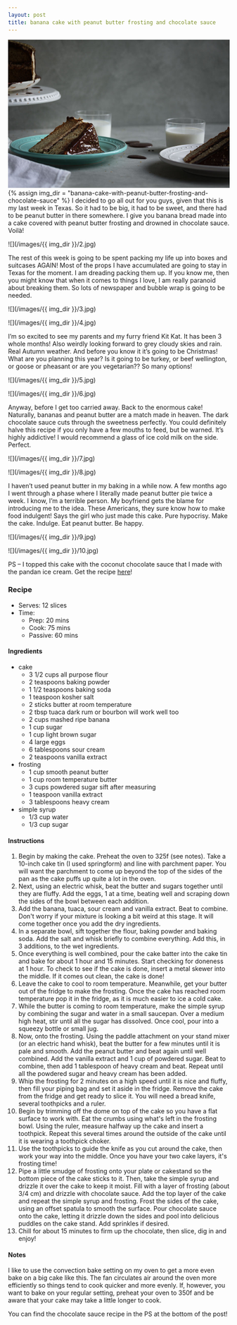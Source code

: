 ```yaml
---
layout: post
title: banana cake with peanut butter frosting and chocolate sauce
---
```

![](/images/banana-cake-with-peanut-butter-frosting-and-chocolate-sauce/1.jpg)
{% assign img_dir = "banana-cake-with-peanut-butter-frosting-and-chocolate-sauce" %}
I decided to go all out for you guys, given that this is my last week in Texas. So it had to be big, it had to be sweet, and there had to be peanut butter in there somewhere. I give you banana bread made into a cake covered with peanut butter frosting and drowned in chocolate sauce. Voilà!

![](/images/{{ img_dir }}/2.jpg)

The rest of this week is going to be spent packing my life up into boxes and suitcases AGAIN! Most of the props I have accumulated are going to stay in Texas for the moment. I am dreading packing them up. If you know me, then you might know that when it comes to things I love, I am really paranoid about breaking them. So lots of newspaper and bubble wrap is going to be needed.

![](/images/{{ img_dir }}/3.jpg)

![](/images/{{ img_dir }}/4.jpg)

I’m so excited to see my parents and my furry friend Kit Kat. It has been 3 whole months! Also weirdly looking forward to grey cloudy skies and rain. Real Autumn weather. And before you know it it’s going to be Christmas! What are you planning this year? Is it going to be turkey, or beef wellington, or goose or pheasant or are you vegetarian?? So many options!

![](/images/{{ img_dir }}/5.jpg)

![](/images/{{ img_dir }}/6.jpg)

Anyway, before I get too carried away. Back to the enormous cake! Naturally, bananas and peanut butter are a match made in heaven. The dark chocolate sauce cuts through the sweetness perfectly. You could definitely halve this recipe if you only have a few mouths to feed, but be warned. It’s highly addictive! I would recommend a glass of ice cold milk on the side. Perfect.

![](/images/{{ img_dir }}/7.jpg)

![](/images/{{ img_dir }}/8.jpg)

I haven’t used peanut butter in my baking in a while now. A few months ago I went through a phase where I literally made peanut butter pie twice a week. I know, I’m a terrible person. My boyfriend gets the blame for introducing me to the idea. These Americans, they sure know how to make food indulgent! Says the girl who just made this cake. Pure hypocrisy. Make the cake. Indulge. Eat peanut butter. Be happy.

![](/images/{{ img_dir }}/9.jpg)

![](/images/{{ img_dir }}/10.jpg)

PS – I topped this cake with the coconut chocolate sauce that I made with the pandan ice cream. Get the recipe [here](https://queenculinaire.github.io/pandan-ice-cream-sundaes-with-coconut-chocolate-sauce/)!

### Recipe
+ Serves: 12 slices
+ Time:
  + Prep: 20 mins
  + Cook: 75 mins
  + Passive: 60 mins
#### Ingredients
+ cake
  + 3 1/2 cups all purpose flour
  + 2 teaspoons baking powder
  + 1 1/2 teaspoons baking soda
  + 1 teaspoon kosher salt
  + 2 sticks butter at room temperature
  + 2 tbsp tuaca dark rum or bourbon will work well too
  + 2 cups mashed ripe banana
  + 1 cup sugar
  + 1 cup light brown sugar
  + 4 large  eggs
  + 6 tablespoons sour cream
  + 2 teaspoons vanilla extract
+ frosting
  + 1 cup smooth peanut butter
  + 1 cup room temperature butter
  + 3 cups powdered sugar sift after measuring
  + 1 teaspoon vanilla extract
  + 3 tablespoons heavy cream
+ simple syrup
  + 1/3 cup water
  + 1/3 cup sugar

#### Instructions
1. Begin by making the cake. Preheat the oven to 325f (see notes). Take a 10-inch cake tin (I used springform) and line with parchment paper. You will want the parchment to come up beyond the top of the sides of the pan as the cake puffs up quite a lot in the oven.
1. Next, using an electric whisk, beat the butter and sugars together until they are fluffy. Add the eggs, 1 at a time, beating well and scraping down the sides of the bowl between each addition.
1. Add the banana, tuaca, sour cream and vanilla extract. Beat to combine. Don't worry if your mixture is looking a bit weird at this stage. It will come together once you add the dry ingredients.
1. In a separate bowl, sift together the flour, baking powder and baking soda. Add the salt and whisk briefly to combine everything. Add this, in 3 additions, to the wet ingredients.
1. Once everything is well combined, pour the cake batter into the cake tin and bake for about 1 hour and 15 minutes. Start checking for doneness at 1 hour. To check to see if the cake is done, insert a metal skewer into the middle. If it comes out clean, the cake is done!
1. Leave the cake to cool to room temperature. Meanwhile, get your butter out of the fridge to make the frosting. Once the cake has reached room temperature pop it in the fridge, as it is much easier to ice a cold cake.
1. While the butter is coming to room temperature, make the simple syrup by combining the sugar and water in a small saucepan. Over a medium high heat, stir until all the sugar has dissolved. Once cool, pour into a squeezy bottle or small jug.
1. Now, onto the frosting. Using the paddle attachment on your stand mixer (or an electric hand whisk), beat the butter for a few minutes until it is pale and smooth. Add the peanut butter and beat again until well combined. Add the vanilla extract and 1 cup of powdered sugar. Beat to combine, then add 1 tablespoon of heavy cream and beat. Repeat until all the powdered sugar and heavy cream has been added.
1. Whip the frosting for 2 minutes on a high speed until it is nice and fluffy, then fill your piping bag and set it aside in the fridge. Remove the cake from the fridge and get ready to slice it. You will need a bread knife, several toothpicks and a ruler.
1. Begin by trimming off the dome on top of the cake so you have a flat surface to work with. Eat the crumbs using what's left in the frosting bowl. Using the ruler, measure halfway up the cake and insert a toothpick. Repeat this several times around the outside of the cake until it is wearing a toothpick choker.
1. Use the toothpicks to guide the knife as you cut around the cake, then work your way into the middle. Once you have your two cake layers, it's frosting time!
1. Pipe a little smudge of frosting onto your plate or cakestand so the bottom piece of the cake sticks to it. Then, take the simple syrup and drizzle it over the cake to keep it moist. Fill with a layer of frosting (about 3/4 cm) and drizzle with chocolate sauce. Add the top layer of the cake and repeat the simple syrup and frosting. Frost the sides of the cake, using an offset spatula to smooth the surface. Pour chocolate sauce onto the cake, letting it drizzle down the sides and pool into delicious puddles on the cake stand. Add sprinkles if desired.
1. Chill for about 15 minutes to firm up the chocolate, then slice, dig in and enjoy!

#### Notes
I like to use the convection bake setting on my oven to get a more even bake on a big cake like this. The fan circulates air around the oven more efficiently so things tend to cook quicker and more evenly. If, however, you want to bake on your regular setting, preheat your oven to 350f and be aware that your cake may take a little longer to cook.

You can find the chocolate sauce recipe in the PS at the bottom of the post!

